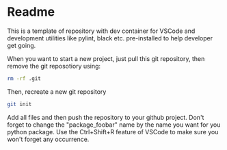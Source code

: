 # Readme

This is a template of repository with dev container for VSCode and development
utilities like pylint, black etc. pre-installed to help developer get going.

When you want to start a new project, just pull this git repository, then
remove the git reposotiory using:

```bash
rm -rf .git
```

Then, recreate a new git repository

```bash
git init
```

Add all files and then push the repository to your github project.
Don't forget to change the "package_foobar" name by
the name you want for you python package.
Use the Ctrl+Shift+R feature of VSCode to make sure you won't forget any occurrence.

